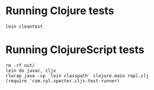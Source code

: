 # Running Clojure tests

```
lein cleantest
```

# Running ClojureScript tests

```
rm -rf out/
lein do javac, cljx
rlwrap java -cp `lein classpath` clojure.main repl.clj
(require 'com.rpl.specter.cljs-test-runner)
```
